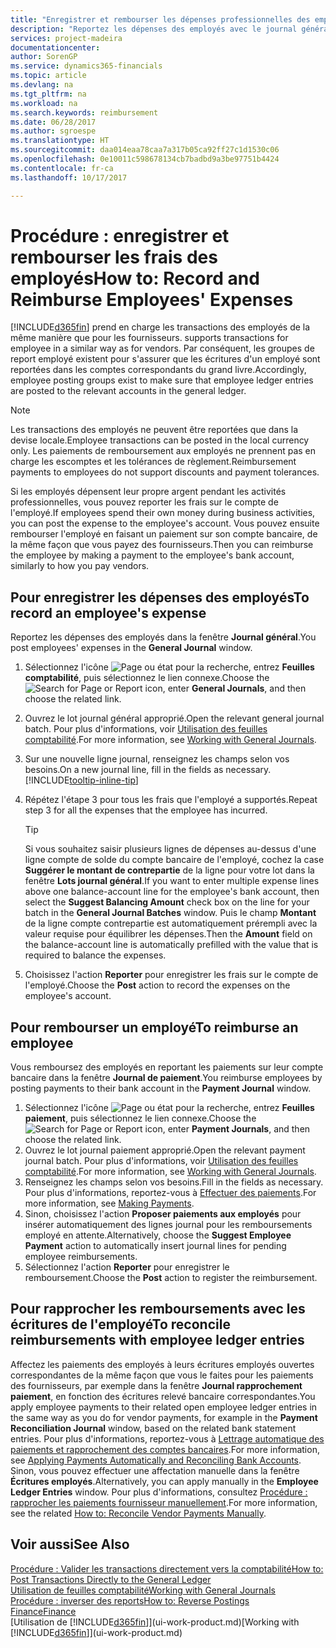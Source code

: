 ```yaml
---
title: "Enregistrer et rembourser les dépenses professionnelles des employés | Microsoft Docs"
description: "Reportez les dépenses des employés avec le journal général sur le compte de l'employé et reportez par la suite un paiement sur le compte bancaire de l'employé pour rembourser les frais professionnels."
services: project-madeira
documentationcenter: 
author: SorenGP
ms.service: dynamics365-financials
ms.topic: article
ms.devlang: na
ms.tgt_pltfrm: na
ms.workload: na
ms.search.keywords: reimbursement
ms.date: 06/28/2017
ms.author: sgroespe
ms.translationtype: HT
ms.sourcegitcommit: daa014eaa78caa7a317b05ca92ff27c1d1530c06
ms.openlocfilehash: 0e10011c598678134cb7badbd9a3be97751b4424
ms.contentlocale: fr-ca
ms.lasthandoff: 10/17/2017

---
```

# <a name="how-to-record-and-reimburse-employees-expenses"></a><span data-ttu-id="21c21-103">Procédure : enregistrer et rembourser les frais des employés</span><span class="sxs-lookup"><span data-stu-id="21c21-103">How to: Record and Reimburse Employees' Expenses</span></span>
[!INCLUDE[d365fin](includes/d365fin_md.md)]<span data-ttu-id="21c21-104"> prend en charge les transactions des employés de la même manière que pour les fournisseurs.</span><span class="sxs-lookup"><span data-stu-id="21c21-104"> supports transactions for employee in a similar way as for vendors.</span></span> <span data-ttu-id="21c21-105">Par conséquent, les groupes de report employé existent pour s'assurer que les écritures d'un employé sont reportées dans les comptes correspondants du grand livre.</span><span class="sxs-lookup"><span data-stu-id="21c21-105">Accordingly, employee posting groups exist to make sure that employee ledger entries are posted to the relevant accounts in the general ledger.</span></span>

> [!NOTE]  
> <span data-ttu-id="21c21-106">Les transactions des employés ne peuvent être reportées que dans la devise locale.</span><span class="sxs-lookup"><span data-stu-id="21c21-106">Employee transactions can be posted in the local currency only.</span></span> <span data-ttu-id="21c21-107">Les paiements de remboursement aux employés ne prennent pas en charge les escomptes et les tolérances de règlement.</span><span class="sxs-lookup"><span data-stu-id="21c21-107">Reimbursement payments to employees do not support discounts and payment tolerances.</span></span>

<span data-ttu-id="21c21-108">Si les employés dépensent leur propre argent pendant les activités professionnelles, vous pouvez reporter les frais sur le compte de l'employé.</span><span class="sxs-lookup"><span data-stu-id="21c21-108">If employees spend their own money during business activities, you can post the expense to the employee's account.</span></span> <span data-ttu-id="21c21-109">Vous pouvez ensuite rembourser l'employé en faisant un paiement sur son compte bancaire, de la même façon que vous payez des fournisseurs.</span><span class="sxs-lookup"><span data-stu-id="21c21-109">Then you can reimburse the employee by making a payment to the employee's bank account, similarly to how you pay vendors.</span></span>

## <a name="to-record-an-employees-expense"></a><span data-ttu-id="21c21-110">Pour enregistrer les dépenses des employés</span><span class="sxs-lookup"><span data-stu-id="21c21-110">To record an employee's expense</span></span>
<span data-ttu-id="21c21-111">Reportez les dépenses des employés dans la fenêtre **Journal général**.</span><span class="sxs-lookup"><span data-stu-id="21c21-111">You post employees' expenses in the **General Journal** window.</span></span>
1. <span data-ttu-id="21c21-112">Sélectionnez l'icône ![Page ou état pour la recherche](media/ui-search/search_small.png "Page ou état pour la recherche"), entrez **Feuilles comptabilité**, puis sélectionnez le lien connexe.</span><span class="sxs-lookup"><span data-stu-id="21c21-112">Choose the ![Search for Page or Report](media/ui-search/search_small.png "Search for Page or Report icon") icon, enter **General Journals**, and then choose the related link.</span></span>
2. <span data-ttu-id="21c21-113">Ouvrez le lot journal général approprié.</span><span class="sxs-lookup"><span data-stu-id="21c21-113">Open the relevant general journal batch.</span></span> <span data-ttu-id="21c21-114">Pour plus d'informations, voir [Utilisation des feuilles comptabilité](ui-work-general-journals.md).</span><span class="sxs-lookup"><span data-stu-id="21c21-114">For more information, see [Working with General Journals](ui-work-general-journals.md).</span></span>
3. <span data-ttu-id="21c21-115">Sur une nouvelle ligne journal, renseignez les champs selon vos besoins.</span><span class="sxs-lookup"><span data-stu-id="21c21-115">On a new journal line, fill in the fields as necessary.</span></span> [!INCLUDE[tooltip-inline-tip](includes/tooltip-inline-tip_md.md)]    
4. <span data-ttu-id="21c21-116">Répétez l'étape 3 pour tous les frais que l'employé a supportés.</span><span class="sxs-lookup"><span data-stu-id="21c21-116">Repeat step 3 for all the expenses that the employee has incurred.</span></span>

    > [!TIP]  
    > <span data-ttu-id="21c21-117">Si vous souhaitez saisir plusieurs lignes de dépenses au-dessus d'une ligne compte de solde du compte bancaire de l'employé, cochez la case **Suggérer le montant de contrepartie** de la ligne pour votre lot dans la fenêtre **Lots journal général**.</span><span class="sxs-lookup"><span data-stu-id="21c21-117">If you want to enter multiple expense lines above one balance-account line for the employee's bank account, then select the **Suggest Balancing Amount** check box on the line for your batch in the **General Journal Batches** window.</span></span> <span data-ttu-id="21c21-118">Puis le champ **Montant** de la ligne compte contrepartie est automatiquement prérempli avec la valeur requise pour équilibrer les dépenses.</span><span class="sxs-lookup"><span data-stu-id="21c21-118">Then the **Amount** field on the balance-account line is automatically prefilled with the value that is required to balance the expenses.</span></span>
5. <span data-ttu-id="21c21-119">Choisissez l'action **Reporter** pour enregistrer les frais sur le compte de l'employé.</span><span class="sxs-lookup"><span data-stu-id="21c21-119">Choose the **Post** action to record the expenses on the employee's account.</span></span>

## <a name="to-reimburse-an-employee"></a><span data-ttu-id="21c21-120">Pour rembourser un employé</span><span class="sxs-lookup"><span data-stu-id="21c21-120">To reimburse an employee</span></span>
<span data-ttu-id="21c21-121">Vous remboursez des employés en reportant les paiements sur leur compte bancaire dans la fenêtre **Journal de paiement**.</span><span class="sxs-lookup"><span data-stu-id="21c21-121">You reimburse employees by posting payments to their bank account in the **Payment Journal** window.</span></span>
1. <span data-ttu-id="21c21-122">Sélectionnez l'icône ![Page ou état pour la recherche](media/ui-search/search_small.png "Page ou état pour la recherche"), entrez **Feuilles paiement**, puis sélectionnez le lien connexe.</span><span class="sxs-lookup"><span data-stu-id="21c21-122">Choose the ![Search for Page or Report](media/ui-search/search_small.png "Search for Page or Report icon") icon, enter **Payment Journals**, and then choose the related link.</span></span>
2. <span data-ttu-id="21c21-123">Ouvrez le lot journal paiement approprié.</span><span class="sxs-lookup"><span data-stu-id="21c21-123">Open the relevant payment journal batch.</span></span> <span data-ttu-id="21c21-124">Pour plus d'informations, voir [Utilisation des feuilles comptabilité](ui-work-general-journals.md).</span><span class="sxs-lookup"><span data-stu-id="21c21-124">For more information, see [Working with General Journals](ui-work-general-journals.md).</span></span>
3. <span data-ttu-id="21c21-125">Renseignez les champs selon vos besoins.</span><span class="sxs-lookup"><span data-stu-id="21c21-125">Fill in the fields as necessary.</span></span> <span data-ttu-id="21c21-126">Pour plus d'informations, reportez-vous à [Effectuer des paiements](payables-make-payments.md).</span><span class="sxs-lookup"><span data-stu-id="21c21-126">For more information, see [Making Payments](payables-make-payments.md).</span></span>
4. <span data-ttu-id="21c21-127">Sinon, choisissez l'action **Proposer paiements aux employés** pour insérer automatiquement des lignes journal pour les remboursements employé en attente.</span><span class="sxs-lookup"><span data-stu-id="21c21-127">Alternatively, choose the **Suggest Employee Payment** action to automatically insert journal lines for pending employee reimbursements.</span></span>
5. <span data-ttu-id="21c21-128">Sélectionnez l'action **Reporter** pour enregistrer le remboursement.</span><span class="sxs-lookup"><span data-stu-id="21c21-128">Choose the **Post** action to register the reimbursement.</span></span>  

## <a name="to-reconcile-reimbursements-with-employee-ledger-entries"></a><span data-ttu-id="21c21-129">Pour rapprocher les remboursements avec les écritures de l'employé</span><span class="sxs-lookup"><span data-stu-id="21c21-129">To reconcile reimbursements with employee ledger entries</span></span>
<span data-ttu-id="21c21-130">Affectez les paiements des employés à leurs écritures employés ouvertes correspondantes de la même façon que vous le faites pour les paiements des fournisseurs, par exemple dans la fenêtre **Journal rapprochement paiement**, en fonction des écritures relevé bancaire correspondantes.</span><span class="sxs-lookup"><span data-stu-id="21c21-130">You apply employee payments to their related open employee ledger entries in the same way as you do for vendor payments, for example in the **Payment Reconciliation Journal** window, based on the related bank statement entries.</span></span> <span data-ttu-id="21c21-131">Pour plus d'informations, reportez-vous à [Lettrage automatique des paiements et rapprochement des comptes bancaires](receivables-apply-payments-auto-reconcile-bank-accounts.md).</span><span class="sxs-lookup"><span data-stu-id="21c21-131">For more information, see [Applying Payments Automatically and Reconciling Bank Accounts](receivables-apply-payments-auto-reconcile-bank-accounts.md).</span></span> <span data-ttu-id="21c21-132">Sinon, vous pouvez effectuer une affectation manuelle dans la fenêtre **Écritures employés**.</span><span class="sxs-lookup"><span data-stu-id="21c21-132">Alternatively, you can apply manually in the **Employee Ledger Entries** window.</span></span> <span data-ttu-id="21c21-133">Pour plus d'informations, consultez [Procédure : rapprocher les paiements fournisseur manuellement](payables-how-apply-purchase-transactions-manually.md).</span><span class="sxs-lookup"><span data-stu-id="21c21-133">For more information, see the related [How to: Reconcile Vendor Payments Manually](payables-how-apply-purchase-transactions-manually.md).</span></span>  

## <a name="see-also"></a><span data-ttu-id="21c21-134">Voir aussi</span><span class="sxs-lookup"><span data-stu-id="21c21-134">See Also</span></span>
[<span data-ttu-id="21c21-135">Procédure : Valider les transactions directement vers la comptabilité</span><span class="sxs-lookup"><span data-stu-id="21c21-135">How to: Post Transactions Directly to the General Ledger</span></span>](finance-how-post-transactions-directly.md)  
[<span data-ttu-id="21c21-136">Utilisation de feuilles comptabilité</span><span class="sxs-lookup"><span data-stu-id="21c21-136">Working with General Journals</span></span>](ui-work-general-journals.md)  
[<span data-ttu-id="21c21-137">Procédure : inverser des reports</span><span class="sxs-lookup"><span data-stu-id="21c21-137">How to: Reverse Postings</span></span>](finance-how-reverse-journal-posting.md)  
[<span data-ttu-id="21c21-138">Finance</span><span class="sxs-lookup"><span data-stu-id="21c21-138">Finance</span></span>](finance.md)  
<span data-ttu-id="21c21-139">[Utilisation de [!INCLUDE[d365fin](includes/d365fin_md.md)]](ui-work-product.md)</span><span class="sxs-lookup"><span data-stu-id="21c21-139">[Working with [!INCLUDE[d365fin](includes/d365fin_md.md)]](ui-work-product.md)</span></span>  

